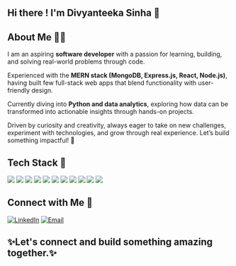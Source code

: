 ## Hi there ! I'm Divyanteeka Sinha 👋

## About Me 👩‍💻

I am an aspiring **software developer** with a passion for learning, building, and solving real-world problems through code.

Experienced with the **MERN stack (MongoDB, Express.js, React, Node.js)**, having built few full-stack web apps that blend functionality with user-friendly design.

Currently diving into **Python and data analytics**, exploring how data can be transformed into actionable insights through hands-on projects.

Driven by curiosity and creativity, always eager to take on new challenges, experiment with technologies, and grow through real experience.
Let’s build something impactful! 🚀

<!--
**divya101106/divya101106** is a ✨ _special_ ✨ repository because its `README.md` (this file) appears on your GitHub profile.

Here are some ideas to get you started:
-->

## Tech Stack 🚀 

<p align="left">
  <img src="https://img.shields.io/badge/JavaScript-F7DF1E?style=for-the-badge&logo=javascript&logoColor=black"/>
  <img src="https://img.shields.io/badge/HTML5-E34F26?style=for-the-badge&logo=html5&logoColor=white"/>
  <img src="https://img.shields.io/badge/CSS3-1572B6?style=for-the-badge&logo=css3&logoColor=white"/>
  <img src="https://img.shields.io/badge/Java-ED8B00?style=for-the-badge&logo=java&logoColor=white"/>
  <img src="https://img.shields.io/badge/Python-3776AB?style=for-the-badge&logo=python&logoColor=white"/>
  <img src="https://img.shields.io/badge/MongoDB-47A248?style=for-the-badge&logo=mongodb&logoColor=white"/>
  <img src="https://img.shields.io/badge/Express.js-000000?style=for-the-badge&logo=express&logoColor=white"/>
  <img src="https://img.shields.io/badge/React-20232A?style=for-the-badge&logo=react&logoColor=61DAFB"/>
  <img src="https://img.shields.io/badge/Node.js-339933?style=for-the-badge&logo=node.js&logoColor=white"/>
  <img src="https://img.shields.io/badge/GitHub-100000?style=for-the-badge&logo=github&logoColor=white"/>
  <img src="https://img.shields.io/badge/MySQL-005C84?style=for-the-badge&logo=mysql&logoColor=white"/>
</p>

## Connect with Me 🤝


[![LinkedIn](https://img.shields.io/badge/LinkedIn-blue?style=for-the-badge&logo=linkedin&logoColor=white)](https://www.linkedin.com/in/divyanteeka-sinha-86728a326/)
[![Email](https://img.shields.io/badge/Email-D14836?style=for-the-badge&logo=gmail&logoColor=white)](mailto:divyanteeka9816@gmail.com)


## ✨Let's connect and build something amazing together.✨ 

<!--
- 🔭 I’m currently working on ...
- 🌱 I’m currently learning ...
- 👯 I’m looking to collaborate on ...
- 🤔 I’m looking for help with ...
- 💬 Ask me about ...
- 📫 How to reach me: ...
- 😄 Pronouns: ...
- ⚡ Fun fact: ...
-->
